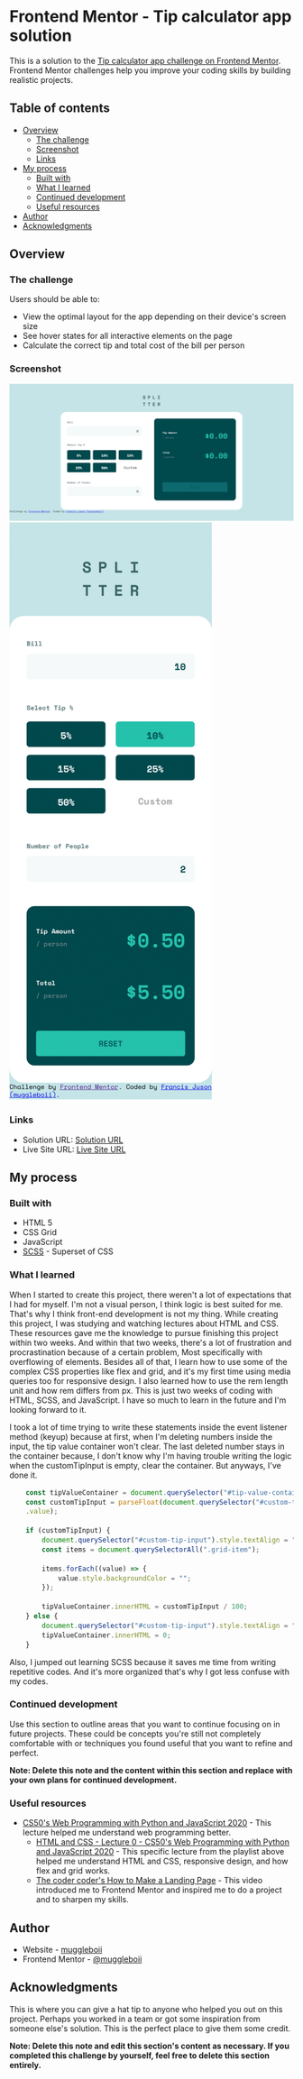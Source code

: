 # Frontend Mentor - Tip calculator app solution

This is a solution to the [Tip calculator app challenge on Frontend Mentor](https://www.frontendmentor.io/challenges/tip-calculator-app-ugJNGbJUX). Frontend Mentor challenges help you improve your coding skills by building realistic projects.

## Table of contents

- [Overview](#overview)
  - [The challenge](#the-challenge)
  - [Screenshot](#screenshot)
  - [Links](#links)
- [My process](#my-process)
  - [Built with](#built-with)
  - [What I learned](#what-i-learned)
  - [Continued development](#continued-development)
  - [Useful resources](#useful-resources)
- [Author](#author)
- [Acknowledgments](#acknowledgments)

## Overview

### The challenge

Users should be able to:

- View the optimal layout for the app depending on their device's screen size
- See hover states for all interactive elements on the page
- Calculate the correct tip and total cost of the bill per person

### Screenshot

![](./screenshot.png)
![](./screenshot-mobile.png)

### Links

- Solution URL: [Solution URL](https://github.com/muggleboii/tip-calculator-frontend-mentor)
- Live Site URL: [Live Site URL](https://muggleboii.github.io/tip-calculator-frontend-mentor/)

## My process


### Built with

- HTML 5
- CSS Grid
- JavaScript
- [SCSS](https://sass-lang.com/) - Superset of CSS


### What I learned
 
When I started to create this project, there weren't a lot of expectations that I had for myself. I'm not a visual person, I think logic is best suited for me. That's why I think front-end development is not my thing. While creating this project, I was studying and watching lectures about HTML and CSS. These resources gave me the knowledge to pursue finishing this project within two weeks. And within that two weeks, there's a lot of frustration and procrastination because of a certain problem, Most specifically with overflowing of elements. Besides all of that, I learn how to use some of the complex CSS properties like flex and grid, and it's my first time using media queries too for responsive design. I also learned how to use the rem length unit and how rem differs from px. This is just two weeks of coding with HTML, SCSS, and JavaScript. I have so much to learn in the future and I'm looking forward to it.

I took a lot of time trying to write these statements inside the event listener method (keyup) because at first, when I'm deleting numbers inside the input, the tip value container won't clear. The last deleted number stays in the container because, I don't know why I'm having trouble writing the logic when the customTipInput is empty, clear the container. But anyways, I've done it.

```js
    const tipValueContainer = document.querySelector("#tip-value-container");
    const customTipInput = parseFloat(document.querySelector("#custom-tip-input")
    .value);

    if (customTipInput) {
        document.querySelector("#custom-tip-input").style.textAlign = "right";
        const items = document.querySelectorAll(".grid-item");
        
        items.forEach((value) => {
            value.style.backgroundColor = "";
        });
    
        tipValueContainer.innerHTML = customTipInput / 100;
    } else {
        document.querySelector("#custom-tip-input").style.textAlign = "";
        tipValueContainer.innerHTML = 0;
    }
```

Also, I jumped out learning SCSS because it saves me time from writing repetitive codes. And it's more organized that's why I got less confuse with my codes.

### Continued development

Use this section to outline areas that you want to continue focusing on in future projects. These could be concepts you're still not completely comfortable with or techniques you found useful that you want to refine and perfect.

**Note: Delete this note and the content within this section and replace with your own plans for continued development.**

### Useful resources

- [CS50's Web Programming with Python and JavaScript 2020](https://www.youtube.com/playlist?list=PLhQjrBD2T380xvFSUmToMMzERZ3qB5Ueu) - This lecture helped me understand web programming better.
  - [HTML and CSS - Lecture 0 - CS50's Web Programming with Python and JavaScript 2020](https://youtu.be/zFZrkCIc2Oc?list=PLhQjrBD2T380xvFSUmToMMzERZ3qB5Ueu) - This specific lecture from the playlist above helped me understand HTML and CSS, responsive design, and how flex and grid works.
  - [The coder coder's How to Make a Landing Page](https://youtu.be/aoQ6S1a32j8) - This video introduced me to Frontend Mentor and inspired me to do a project and to sharpen my skills. 

## Author

- Website - [muggleboii](https://github.com/muggleboii)
- Frontend Mentor - [@muggleboii](https://www.frontendmentor.io/profile/muggleboii)

## Acknowledgments



This is where you can give a hat tip to anyone who helped you out on this project. Perhaps you worked in a team or got some inspiration from someone else's solution. This is the perfect place to give them some credit.

**Note: Delete this note and edit this section's content as necessary. If you completed this challenge by yourself, feel free to delete this section entirely.**
